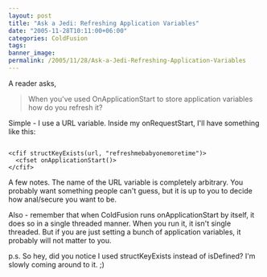 ```yaml
---
layout: post
title: "Ask a Jedi: Refreshing Application Variables"
date: "2005-11-28T10:11:00+06:00"
categories: ColdFusion 
tags: 
banner_image: 
permalink: /2005/11/28/Ask-a-Jedi-Refreshing-Application-Variables
---
```


A reader asks, 

<blockquote>
When you've used OnApplicationStart to store application variables how do you refresh it?
</blockquote>

Simple - I use a URL variable. Inside my onRequestStart, I'll have something like this:

<code>
&lt;cfif structKeyExists(url, "refreshmebabyonemoretime")&gt;
  &lt;cfset onApplicationStart()&gt;
&lt;/cfif&gt;
</code>

A few notes. The name of the URL variable is completely arbitrary. You probably want something people can't guess, but it is up to you to decide how anal/secure you want to be. 

Also - remember that when ColdFusion runs onApplicationStart by itself, it does so in a single threaded manner. When you run it, it isn't single threaded. But if you are just setting a bunch of application variables, it probably will not matter to you.

p.s. So hey, did you notice I used structKeyExists instead of isDefined? I'm slowly coming around to it. ;)